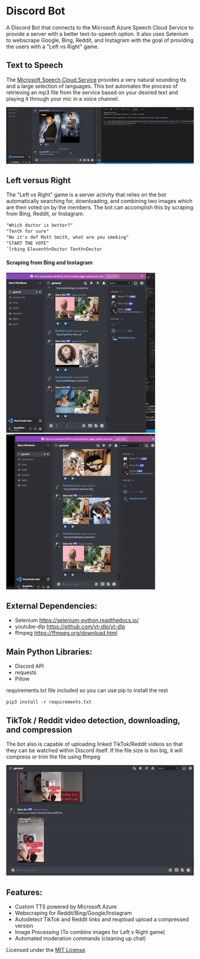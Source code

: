 # Discord Bot
A Discord Bot that connects to the Microsoft Azure Speech Cloud Service to provide a server with a better text-to-speech option.
It also uses Selenium to webscrape Google, Bing, Reddit, and Instagram with the goal of providing the users with a "Left vs Right" game.

## Text to Speech
The [Microsoft Speech Cloud Service](https://learn.microsoft.com/en-us/azure/cognitive-services/speech-service/text-to-speech) provides a very natural sounding tts and a large selection of languages. This bot automates the process of retrieving
an mp3 file from the service based on your desired text and playing it through your mic in a voice channel. 

![demo](https://github.com/DeeFrancois/discord-bot/blob/main/DocumentationImages/tts_demo.gif)


## Left versus Right
The "Left vs Right" game is a server activity that relies on the bot automatically searching for, downloading, and combining two images which are then voted on by the members. The bot can accomplish this by scraping from Bing, Reddit, or Instagram.

```
"Which doctor is better?"
"Tenth for sure"
"No it's def Matt Smith, what are you smoking"
"START THE VOTE"
`lrbing Eleventh+Doctor Tenth+Doctor 
```
#### Scraping from Bing and Instagram
![demo](https://github.com/DeeFrancois/discord-bot/blob/main/DocumentationImages/bing_demosmall.gif)
![demo](https://github.com/DeeFrancois/discord-bot/blob/main/DocumentationImages/ig_demosmall.gif)

## External Dependencies:
- Selenium https://selenium-python.readthedocs.io/
- youtube-dlp https://github.com/yt-dlp/yt-dlp
- ffmpeg https://ffmpeg.org/download.html

## Main Python Libraries:
- Discord API 
- requests
- Pillow

requirements.txt file included so you can use pip to install the rest

    pip3 install -r requirements.txt
    
## TikTok / Reddit video detection, downloading, and compression
The bot also is capable of uploading linked TikTok/Reddit videos so that they can be watched within Discord itself. If the file size is too big, it will compress or trim the file using ffmpeg

![demo](https://github.com/DeeFrancois/discord-bot/blob/main/DocumentationImages/tiktok_demo2.gif)

## Features:
- Custom TTS powered by Microsoft Azure
- Webscraping for Reddit/Bing/Google/Instagram
- Autodetect TikTok and Reddit links and reupload upload a compressed version
- Image Processing (To combine images for Left v Right game)
- Automated moderation commands (cleaning up chat)

Licensed under the [MIT License](LICENSE).
